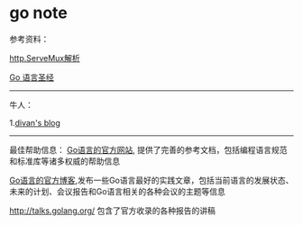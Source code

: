 # go note

参考资料：

[http.ServeMux解析](http://studygolang.com/articles/4890)

[Go 语言圣经](http://golang-china.github.io/gopl-zh/index.html)
***
牛人：

1.[divan's blog](https://divan.github.io)

***
最佳帮助信息：
[Go语言的官方网站](https://golang.org ),
提供了完善的参考文档，包括编程语言规范和标准库等诸多权威的帮助信息

[Go语言的官方博客]( https://blog.golang.org),发布一些Go语言最好的实践文章，包括当前语言的发展状态、未来的计划、会议报告和Go语言相关的各种会议的主题等信息

 http://talks.golang.org/ 包含了官方收录的各种报告的讲稿

